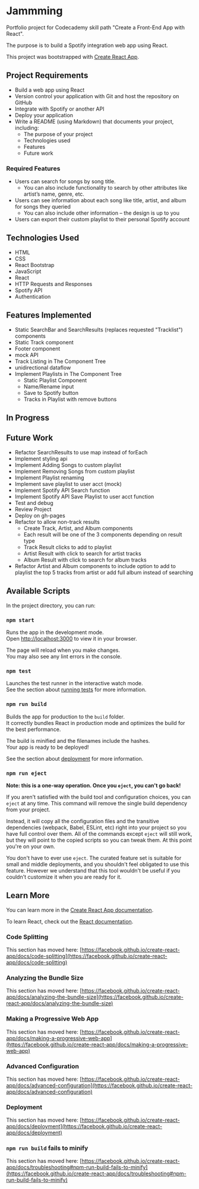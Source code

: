 # Jammming 
Portfolio project for Codecademy skill path "Create a Front-End App with React".

The purpose is to build a Spotify integration web app using React.

This project was bootstrapped with [Create React App](https://github.com/facebook/create-react-app).

## Project Requirements
- Build a web app using React
- Version control your application with Git and host the repository on GitHub
- Integrate with Spotify or another API
- Deploy your application
- Write a README (using Markdown) that documents your project, including:
    - The purpose of your project
    - Technologies used
    - Features
    - Future work

### Required Features
- Users can search for songs by song title.
    - You can also include functionality to search by other attributes like artist’s name, genre, etc.
- Users can see information about each song like title, artist, and album for songs they queried
    - You can also include other information – the design is up to you
- Users can export their custom playlist to their personal Spotify account

## Technologies Used
- HTML
- CSS
- React Bootstrap
- JavaScript
- React
- HTTP Requests and Responses
- Spotify API
- Authentication

## Features Implemented
- Static SearchBar and SearchResults (replaces requested "Tracklist") components
- Static Track component
- Footer component
- mock API
- Track Listing in The Component Tree
- unidirectional dataflow 
- Implement Playlists in The Component Tree
    - Static Playlist Component
    - Name/Rename input
    - Save to Spotify button
    - Tracks in Playlist with remove buttons

## In Progress


## Future Work
- Refactor SearchResults to use map instead of forEach
- Implement styling api
- Implement Adding Songs to custom playlist
- Implement Removing Songs from custom playlist
- Implement Playlist renaming
- Implement save playlist to user acct (mock)
- Implement Spotify API Search function
- Implement Spotify API Save Playlist to user acct function
- Test and debug
- Review Project
- Deploy on gh-pages
- Refactor to allow non-track results
    - Create Track, Artist, and Album components
    - Each result will be one of the 3 components depending on result type
    - Track Result clicks to add to playlist
    - Artist Result with click to search for artist tracks
    - Album Result with click to search for album tracks
- Refactor Artist and Album components to include option to add to playlist the top 5 tracks from artist or add full album instead of searching

## Available Scripts

In the project directory, you can run:

### `npm start`

Runs the app in the development mode.\
Open [http://localhost:3000](http://localhost:3000) to view it in your browser.

The page will reload when you make changes.\
You may also see any lint errors in the console.

### `npm test`

Launches the test runner in the interactive watch mode.\
See the section about [running tests](https://facebook.github.io/create-react-app/docs/running-tests) for more information.

### `npm run build`

Builds the app for production to the `build` folder.\
It correctly bundles React in production mode and optimizes the build for the best performance.

The build is minified and the filenames include the hashes.\
Your app is ready to be deployed!

See the section about [deployment](https://facebook.github.io/create-react-app/docs/deployment) for more information.

### `npm run eject`

**Note: this is a one-way operation. Once you `eject`, you can't go back!**

If you aren't satisfied with the build tool and configuration choices, you can `eject` at any time. This command will remove the single build dependency from your project.

Instead, it will copy all the configuration files and the transitive dependencies (webpack, Babel, ESLint, etc) right into your project so you have full control over them. All of the commands except `eject` will still work, but they will point to the copied scripts so you can tweak them. At this point you're on your own.

You don't have to ever use `eject`. The curated feature set is suitable for small and middle deployments, and you shouldn't feel obligated to use this feature. However we understand that this tool wouldn't be useful if you couldn't customize it when you are ready for it.

## Learn More

You can learn more in the [Create React App documentation](https://facebook.github.io/create-react-app/docs/getting-started).

To learn React, check out the [React documentation](https://reactjs.org/).

### Code Splitting

This section has moved here: [https://facebook.github.io/create-react-app/docs/code-splitting](https://facebook.github.io/create-react-app/docs/code-splitting)

### Analyzing the Bundle Size

This section has moved here: [https://facebook.github.io/create-react-app/docs/analyzing-the-bundle-size](https://facebook.github.io/create-react-app/docs/analyzing-the-bundle-size)

### Making a Progressive Web App

This section has moved here: [https://facebook.github.io/create-react-app/docs/making-a-progressive-web-app](https://facebook.github.io/create-react-app/docs/making-a-progressive-web-app)

### Advanced Configuration

This section has moved here: [https://facebook.github.io/create-react-app/docs/advanced-configuration](https://facebook.github.io/create-react-app/docs/advanced-configuration)

### Deployment

This section has moved here: [https://facebook.github.io/create-react-app/docs/deployment](https://facebook.github.io/create-react-app/docs/deployment)

### `npm run build` fails to minify

This section has moved here: [https://facebook.github.io/create-react-app/docs/troubleshooting#npm-run-build-fails-to-minify](https://facebook.github.io/create-react-app/docs/troubleshooting#npm-run-build-fails-to-minify)

